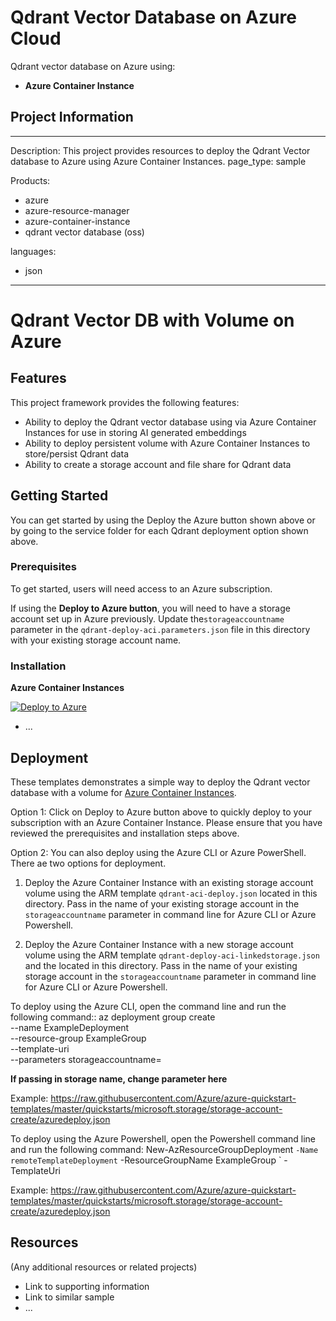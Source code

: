 # Qdrant Vector Database on Azure Cloud
Qdrant vector database on Azure using:

- **Azure Container Instance**

## Project Information
---
Description: This project provides resources to deploy the Qdrant Vector database to Azure using Azure Container Instances.
page_type: sample

Products:
- azure
- azure-resource-manager
- azure-container-instance
- qdrant vector database (oss)

languages:
- json
---

# Qdrant Vector DB with Volume on Azure 


## Features
This project framework provides the following features:

* Ability to deploy the Qdrant vector database using via Azure Container Instances for use in storing AI generated embeddings
* Ability to deploy persistent volume with Azure Container Instances to store/persist Qdrant data
* Ability to create a storage account and file share for Qdrant data


## Getting Started
You can get started by using the Deploy the Azure button shown above or by going to the service folder for each Qdrant deployment option shown above. 

### Prerequisites

To get started, users will need access to an Azure subscription. 

If using the **Deploy to Azure button**, you will need to have a storage account set up in Azure previously. Update the`storageaccountname` parameter in the `qdrant-deploy-aci.parameters.json` file in this directory with your existing storage account name.

### Installation

**Azure Container Instances**

[![Deploy to Azure](https://aka.ms/deploytoazurebutton)](https://portal.azure.com/#create/Microsoft.Template/uri/https%3A%2F%2Fraw.githubusercontent.com%2FAzure-Samples%2Fqdrant-azure%2Fmain%2FAzure-Container-Instances%2FARM-templates%2Fqdrant-aci-deploy.json)


- ...


## Deployment

These templates demonstrates a simple way to deploy the Qdrant vector database with a volume for [Azure Container Instances](https://docs.microsoft.com/azure/container-instances/).

Option 1: Click on Deploy to Azure button above to quickly deploy to your subscription with an Azure Container Instance. Please ensure that you have reviewed the prerequisites and installation steps above.

Option 2: You can also deploy using the Azure CLI or Azure PowerShell. There ae two options for deployment. 

1. Deploy the Azure Container Instance with an existing storage account volume using the ARM template `qdrant-aci-deploy.json` located in this directory. Pass in the name of your existing storage account in the `storageaccountname` parameter in command line for Azure CLI or Azure Powershell.

2. Deploy the Azure Container Instance with a new storage account volume using the ARM template `qdrant-deploy-aci-linkedstorage.json` and the located in this directory. Pass in the name of your existing storage account in the `storageaccountname` parameter in command line for Azure CLI or Azure Powershell.

To deploy using the Azure CLI, open the command line and run the following command:: 
  az deployment group create \
  --name ExampleDeployment \
  --resource-group ExampleGroup \
  --template-uri<Insert-the Github raw link for template you wish to run> \
  --parameters storageaccountname=<insert name here> 
  
  **If passing in storage name, change parameter here**

  Example: https://raw.githubusercontent.com/Azure/azure-quickstart-templates/master/quickstarts/microsoft.storage/storage-account-create/azuredeploy.json

To deploy using the Azure Powershell, open the Powershell command line and run the following command: 
   New-AzResourceGroupDeployment `
  -Name remoteTemplateDeployment `
  -ResourceGroupName ExampleGroup `
  -TemplateUri <Insert-the Github raw link for template you wish to run> 
  
  Example: https://raw.githubusercontent.com/Azure/azure-quickstart-templates/master/quickstarts/microsoft.storage/storage-account-create/azuredeploy.json

## Resources

(Any additional resources or related projects)

- Link to supporting information
- Link to similar sample
- ...
